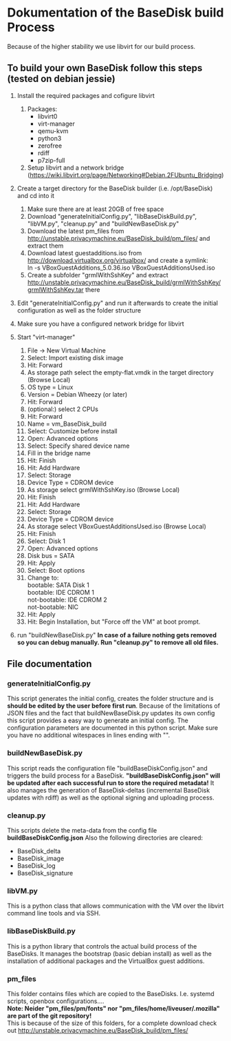 # Dokumentation of the BaseDisk build Process
Because of the higher stability we use libvirt for our build process.

## To build your own BaseDisk follow this steps (tested on debian jessie)

1. Install the required packages and cofigure libvirt
    1. Packages:
        * libvirt0
        * virt-manager
        * qemu-kvm
        * python3
        * zerofree
        * rdiff
        * p7zip-full
    2. Setup libvirt and a network bridge (https://wiki.libvirt.org/page/Networking#Debian.2FUbuntu_Bridging)


2. Create a target directory for the BaseDisk builder (i.e. /opt/BaseDisk) and cd into it
    1. Make sure there are at least 20GB of free space
    2. Download "generateInitialConfig.py", "libBaseDiskBuild.py", "libVM.py", "cleanup.py" and "buildNewBaseDisk.py"
    3. Download the latest pm_files from http://unstable.privacymachine.eu/BaseDisk_build/pm_files/ and extract them
    4. Download latest guestadditions.iso from http://download.virtualbox.org/virtualbox/ and create a symlink:  
         ln -s VBoxGuestAdditions_5.0.36.iso VBoxGuestAdditionsUsed.iso
    5. Create a subfolder "grmlWithSshKey" and extract http://unstable.privacymachine.eu/BaseDisk_build/grmlWithSshKey/grmlWithSshKey.tar there

3. Edit "generateInitialConfig.py" and run it afterwards to create the initial configuration as well as the folder structure

4. Make sure you have a configured network bridge for libvirt 

5. Start "virt-manager"  
    1. File -> New Virtual Machine
    2. Select: Import existing disk image
    3. Hit: Forward
    4. As storage path select the empty-flat.vmdk in the target directory (Browse Local)
    5. OS type = Linux
    6. Version = Debian Wheezy (or later)
    7. Hit: Forward
    8. (optional:) select 2 CPUs
    9. Hit: Forward
    10. Name = vm_BaseDisk_build
    11. Select: Customize before install
    12. Open: Advanced options
    13. Select: Specify shared device name 
    14. Fill in the bridge name
    15. Hit: Finish
    16. Hit: Add Hardware
    17. Select: Storage
    18. Device Type = CDROM device
    19. As storage select grmlWithSshKey.iso (Browse Local)
    20. Hit: Finish
    16. Hit: Add Hardware
    17. Select: Storage
    18. Device Type = CDROM device
    19. As storage select VBoxGuestAdditionsUsed.iso (Browse Local)
    20. Hit: Finish   
    21. Select: Disk 1
    22. Open: Advanced options
    23. Disk bus = SATA
    24. Hit: Apply
    25. Select: Boot options
    26. Change to:  
        bootable: SATA Disk 1  
        bootable: IDE CDROM 1  
        not-bootable: IDE CDROM 2  
        not-bootable: NIC  
    27. Hit: Apply
    28. Hit: Begin Installation, but "Force off the VM" at boot prompt.

6. run "buildNewBaseDisk.py"
**In case of a failure nothing gets removed so you can debug manually. Run "cleanup.py" to remove all old files.**
   

## File documentation

### generateInitialConfig.py
This script generates the initial config, creates the folder structure and is **should be edited by the user before first run**. Because of the limitations of JSON files and the fact that buildNewBaseDisk.py updates its own config this script provides a easy way to generate an initial config. The configuration parameters are documented in this python script. Make sure you have no additional witespaces in lines ending with "\".

### buildNewBaseDisk.py
This script reads the configuration file "buildBaseDiskConfig.json" and triggers the build process for a BaseDisk.
**"buildBaseDiskConfig.json" will be updated after each successful run to store the required metadata!**
It also manages the generation of BaseDisk-deltas (incremental BaseDisk updates with rdiff) as well as the optional signing and uploading process.

### cleanup.py
This scripts delete the meta-data from the config file **buildBaseDiskConfig.json**
Also the following directories are cleared:
* BaseDisk_delta
* BaseDisk_image
* BaseDisk_log
* BaseDisk_signature
  
### libVM.py
This is a python class that allows communication with the VM over the libvirt command line tools and via SSH.

### libBaseDiskBuild.py
This is a python library that controls the actual build process of the BaseDisks. It manages the bootstrap (basic debian install) as well as the installation of additional packages and the VirtualBox guest additions.

### pm_files
This folder contains files which are copied to the BaseDisks. I.e. systemd scripts, openbox configurations....  
**Note: Neider "pm_files/pm/fonts" nor "pm_files/home/liveuser/.mozilla" are part of the git repository!**  
This is because of the size of this folders, for a complete download check out http://unstable.privacymachine.eu/BaseDisk_build/pm_files/

